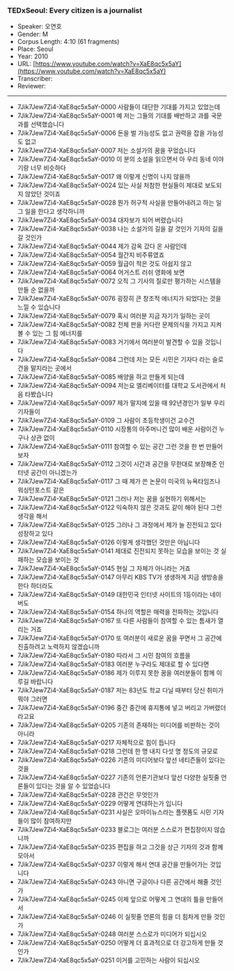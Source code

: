 ### TEDxSeoul: Every citizen is a journalist

- Speaker: 오연호
- Gender: M
- Corpus Length: 4:10 (61 fragments)
- Place: Seoul
- Year: 2010
- URL: [https://www.youtube.com/watch?v=XaE8qc5x5aY](https://www.youtube.com/watch?v=XaE8qc5x5aY)
- Transcriber:
- Reviewer:

---

- 7Jik7Jew7Zi4-XaE8qc5x5aY-0000 사람들이   대단한 기대를 가지고 있었는데
- 7Jik7Jew7Zi4-XaE8qc5x5aY-0001 예 저는 그들의 기대를 배반하고 과를 국문과를 선택했습니다
- 7Jik7Jew7Zi4-XaE8qc5x5aY-0006 돈을 벌 가능성도 없고 권력을 잡을 가능성도 없고
- 7Jik7Jew7Zi4-XaE8qc5x5aY-0007 저는 소설가의 꿈을 꾸었습니다
- 7Jik7Jew7Zi4-XaE8qc5x5aY-0010 이 분의 소설을 읽으면서 아 우리 동네 이야기랑 너무 비슷하다
- 7Jik7Jew7Zi4-XaE8qc5x5aY-0017 왜 이렇게 신명이 나지 않을까
- 7Jik7Jew7Zi4-XaE8qc5x5aY-0024 있는 사실 처참한 현실들이 제대로 보도되지 않았던 것이죠
- 7Jik7Jew7Zi4-XaE8qc5x5aY-0028 뭔가 허구적 사실을 만들어내려고 하는 일 그 일을 한다고 생각하니까
- 7Jik7Jew7Zi4-XaE8qc5x5aY-0034 대자보가 되어 버렸습니다
- 7Jik7Jew7Zi4-XaE8qc5x5aY-0038 나는 소설가의 길을 갈 것인가 기자의 길을 갈 것인가
- 7Jik7Jew7Zi4-XaE8qc5x5aY-0044 제가 감옥 갔다 온 사람인데
- 7Jik7Jew7Zi4-XaE8qc5x5aY-0054 월간지 비주류였죠
- 7Jik7Jew7Zi4-XaE8qc5x5aY-0059 월급이 적은 것도 아쉽지 않고
- 7Jik7Jew7Zi4-XaE8qc5x5aY-0064 어거스트 러쉬 영화에 보면
- 7Jik7Jew7Zi4-XaE8qc5x5aY-0072 오직 그 기사의 질로만 평가하는 시스템을 만들 순 없을까
- 7Jik7Jew7Zi4-XaE8qc5x5aY-0076 굉장히 큰 창조적 에너지가 되었다는 것을 느낄 수 있습니다
- 7Jik7Jew7Zi4-XaE8qc5x5aY-0079 혹시 여러분 지금 자기가 일하는 곳이
- 7Jik7Jew7Zi4-XaE8qc5x5aY-0082 전체 판을 커다란 문제의식을 가지고 지켜볼 수 있는 그 힘 에너지를
- 7Jik7Jew7Zi4-XaE8qc5x5aY-0083 거기에서 여러분이 발견할 수 있을 것입니다
- 7Jik7Jew7Zi4-XaE8qc5x5aY-0084 그런데 저는 모든 시민은 기자다 라는 슬로건을 말지라는 곳에서
- 7Jik7Jew7Zi4-XaE8qc5x5aY-0085 배양을 하고 만들게 되는데
- 7Jik7Jew7Zi4-XaE8qc5x5aY-0094 저는요 엘리베이터를 대학교 도서관에서 처음 타봤습니다
- 7Jik7Jew7Zi4-XaE8qc5x5aY-0097 제가 말지에 있을 때 92년경인가 일부 우리 기자들이
- 7Jik7Jew7Zi4-XaE8qc5x5aY-0109 그 사람이 초등학생이건 교수건
- 7Jik7Jew7Zi4-XaE8qc5x5aY-0110 시장통의 아주머니건 많이 배운 사람이건 누구나 상관 없이
- 7Jik7Jew7Zi4-XaE8qc5x5aY-0111 참여할 수 있는 공간 그런 것을 한 번 만들어 보자
- 7Jik7Jew7Zi4-XaE8qc5x5aY-0112 그것이 시간과 공간을 무한대로 보장해준 인터넷 공간이 아니겠는가
- 7Jik7Jew7Zi4-XaE8qc5x5aY-0117 그 때 제가 쓴 논문이 미국의 뉴욕타임즈나 워싱턴포스트 같은
- 7Jik7Jew7Zi4-XaE8qc5x5aY-0121 그러나 저는 꿈을 실현하기 위해서는
- 7Jik7Jew7Zi4-XaE8qc5x5aY-0122 익숙하지 않은 것과도 같이 해야 된다 그런 생각을 해서
- 7Jik7Jew7Zi4-XaE8qc5x5aY-0125 그러나 그 과정에서 제가 늘 진전되고 있다 성장하고 있다
- 7Jik7Jew7Zi4-XaE8qc5x5aY-0126 이렇게 생각했던 것만은 아닙니다
- 7Jik7Jew7Zi4-XaE8qc5x5aY-0141 제대로 진전되지 못하는 모습을 보이는 것 실패하는 모습을 보이는 것
- 7Jik7Jew7Zi4-XaE8qc5x5aY-0145 현실 그 자체가 아니라는 거죠
- 7Jik7Jew7Zi4-XaE8qc5x5aY-0147 아무리 KBS TV가 생생하게 지금 생방송을 한다 하더라도
- 7Jik7Jew7Zi4-XaE8qc5x5aY-0149 대한민국 인터넷 사이트의 1등이라는 네이버도
- 7Jik7Jew7Zi4-XaE8qc5x5aY-0154 하나의 역할은 매력을 전파하는 것입니다
- 7Jik7Jew7Zi4-XaE8qc5x5aY-0167 또 다른 사람들이 참여할 수 있는 틈새가 열리는 거죠
- 7Jik7Jew7Zi4-XaE8qc5x5aY-0170 또 여러분이 새로운 꿈을 꾸면서 그 공간에 진출하려고 노력하지 않겠습니까
- 7Jik7Jew7Zi4-XaE8qc5x5aY-0180 따라서 그 시민 참여의 흐름을
- 7Jik7Jew7Zi4-XaE8qc5x5aY-0183 여러분 누구라도 제대로 할 수 있다면
- 7Jik7Jew7Zi4-XaE8qc5x5aY-0186 제가 이루지 못한 꿈을 여러분들이 함께 이루길 바랍니다
- 7Jik7Jew7Zi4-XaE8qc5x5aY-0187 저는 83년도 학교 다닐 때부터 당신 취미가 뭐야 그러면
- 7Jik7Jew7Zi4-XaE8qc5x5aY-0196 중간 중간에 휴지통에 넣고 버리고 가버렸더라고요
- 7Jik7Jew7Zi4-XaE8qc5x5aY-0205 기존의 존재하는 미디어를 비판하는 것이 아니라
- 7Jik7Jew7Zi4-XaE8qc5x5aY-0217 자체적으로 힘이 듭니다
- 7Jik7Jew7Zi4-XaE8qc5x5aY-0218 그런데 한 명 내지 다섯 명 정도의 규모로
- 7Jik7Jew7Zi4-XaE8qc5x5aY-0226 기존의 미디어보다 앞선 네티즌들이 있다는 것을
- 7Jik7Jew7Zi4-XaE8qc5x5aY-0227 기존의 언론기관보다 앞선 다양한 실핏줄 언론들이 있다는 것을 알 수 있었습니다
- 7Jik7Jew7Zi4-XaE8qc5x5aY-0228 관건은 무엇인가
- 7Jik7Jew7Zi4-XaE8qc5x5aY-0229 어떻게 연대하는가 입니다
- 7Jik7Jew7Zi4-XaE8qc5x5aY-0231 사실은 오마이뉴스라는 플랫폼도 시민 기자들이 많이 참여하지만
- 7Jik7Jew7Zi4-XaE8qc5x5aY-0233 블로그는 여러분 스스로가 편집장이지 않습니까
- 7Jik7Jew7Zi4-XaE8qc5x5aY-0235 편집을 하고 그것을 상근 기자의 것과 함께 모아서
- 7Jik7Jew7Zi4-XaE8qc5x5aY-0237 이렇게 해서 연대 공간을 만들어가는 것입니다
- 7Jik7Jew7Zi4-XaE8qc5x5aY-0243 아니면 구글이나 다른 공간에서 해줄 것인가
- 7Jik7Jew7Zi4-XaE8qc5x5aY-0245 이제 앞으로 어떻게 그 연대의 틀을 만들어서
- 7Jik7Jew7Zi4-XaE8qc5x5aY-0246 이 실핏줄 언론의 힘을 더 힘차게 만들 것인가
- 7Jik7Jew7Zi4-XaE8qc5x5aY-0248 여러분 스스로가 미디어가 되십시오
- 7Jik7Jew7Zi4-XaE8qc5x5aY-0250 어떻게 더 효과적으로 더 강고하게 만들 것인가
- 7Jik7Jew7Zi4-XaE8qc5x5aY-0251 이거를 고민하는 사람이 되십시오
